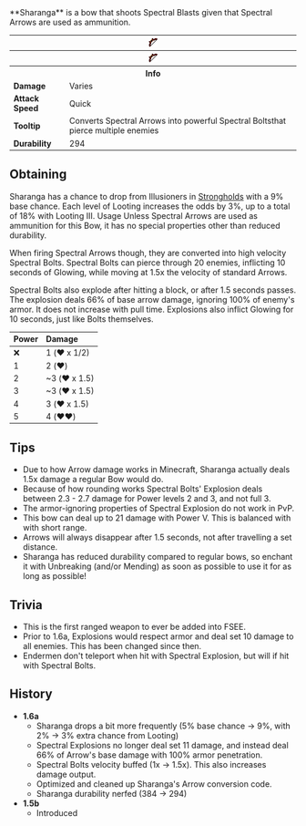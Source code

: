 <div class="result foka-infobox-grid" markdown>
<div markdown class="foka-infobox-text">
**Sharanga** is a bow that shoots Spectral Blasts given that Spectral Arrows are used as ammunition.
</div>
<div class="foka-infobox-table">
  <table id="foka-infobox--item">
	<tr>
		<th colspan="2" class="foka-infobox--top-image"><img src="../../assets/items/sharanga.png"></th>
	</tr>
    <tr>
		<th colspan="2" class="foka-infobox--top-image"><img src="../../assets/items/sharanga_pulling.gif"></th>
	</tr>
	<tr>
		<th colspan="2">Info</th>
	</tr>
	<tr>
		<td><b>Damage</b></td>
		<td>Varies</td>
	</tr>
	<tr>
		<td><b>Attack Speed</b></td>
		<td>Quick</td>
	</tr>
	<tr>
		<td><b>Tooltip</b></td>
		<td>Converts Spectral Arrows into powerful Spectral Boltsthat pierce multiple enemies</td>
	</tr>
	<tr>
		<td><b>Durability</b></td>
		<td>294</td>
	</tr>
</table>
</div>
</div>

## Obtaining
Sharanga has a chance to drop from Illusioners in [Strongholds](../structures/stronghold.md) with a 9% base chance. Each level of Looting increases the odds by 3%, up to a total of 18% with Looting III.
Usage
Unless Spectral Arrows are used as ammunition for this Bow, it has no special properties other than reduced durability.

When firing Spectral Arrows though, they are converted into high velocity Spectral Bolts. Spectral Bolts can pierce through 20 enemies, inflicting 10 seconds of Glowing, while moving at 1.5x the velocity of standard Arrows.

Spectral Bolts also explode after hitting a block, or after 1.5 seconds passes. The explosion deals 66% of base arrow damage, ignoring 100% of enemy's armor. It does not increase with pull time. Explosions also inflict Glowing for 10 seconds, just like Bolts themselves.

| Power | Damage |
| :--- | :--- |
| :x: | 1 (:heart: x 1/2) |
| 1 | 2 (:heart:) |
| 2 | ~3 (:heart: x 1.5) |
| 3 | ~3 (:heart: x 1.5) |
| 4 | 3 (:heart: x 1.5) |
| 5 | 4 (:heart::heart:) |

## Tips
- Due to how Arrow damage works in Minecraft, Sharanga actually deals 1.5x damage a regular Bow would do.
- Because of how rounding works Spectral Bolts' Explosion deals between 2.3 - 2.7 damage for Power levels 2 and 3, and not full 3.
- The armor-ignoring properties of Spectral Explosion do not work in PvP.
- This bow can deal up to 21 damage with Power V. This is balanced with with short range.
- Arrows will always disappear after 1.5 seconds, not after travelling a set distance.
- Sharanga has reduced durability compared to regular bows, so enchant it with Unbreaking (and/or Mending) as soon as possible to use it for as long as possible!

## Trivia
- This is the first ranged weapon to ever be added into FSEE.
- Prior to 1.6a, Explosions would respect armor and deal set 10 damage to all enemies. This has been changed since then.
- Endermen don't teleport when hit with Spectral Explosion, but will if hit with Spectral Bolts. 

## History
- **1.6a**
	- Sharanga drops a bit more frequently (5% base chance -> 9%,  with 2% -> 3% extra chance from Looting)
	- Spectral Explosions no longer deal set 11 damage, and instead deal 66% of Arrow's base damage with 100% armor penetration.
	- Spectral Bolts velocity buffed (1x -> 1.5x). This also increases damage output.
	- Optimized and cleaned up Sharanga's Arrow conversion code.
	- Sharanga durability nerfed (384 -> 294)
- **1.5b**
	- Introduced
